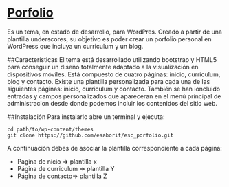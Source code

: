 # [Porfolio](https://esaborit.ddns.net)

Es un tema, en estado de desarrollo, para WordPres. Creado a partir de una plantilla underscores, su objetivo es poder crear un porfolio personal en WordPress que incluya un curriculum y un blog.

##Características
El tema está desarrollado utilizando bootstrap y HTML5 para conseguir un diseño totalmente adaptado a la visualización en dispositivos móviles. Está compuesto de cuatro páginas: inicio, curriculum, blog y contacto. Existe una plantilla personalizada para cada una de las siguientes páginas: inicio, curriculum y contacto. También se han ioncluido entradas y campos personalizados que apareceran en el menú principal de administracion desde donde podemos incluir los contenidos del sitio web.

##Instalación
Para instalarlo abre un terminal y ejecuta:

```shell
cd path/to/wp-content/themes
git clone https://github.com/esaborit/esc_porfolio.git
```
A continuación debes de asociar la plantilla correspondiente a cada página:
- Pagina de nicio => plantilla x
- Página de curriculum => plantilla Y
- Página de contacto=> plantilla Z

